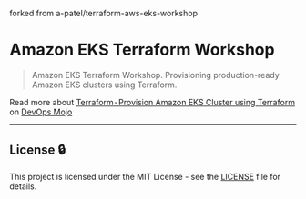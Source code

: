 forked from a-patel/terraform-aws-eks-workshop

# Amazon EKS Terraform Workshop

> Amazon EKS Terraform Workshop. Provisioning production-ready Amazon EKS clusters using Terraform.



Read more about [Terraform - Provision Amazon EKS Cluster using Terraform](https://medium.com/devops-mojo/terraform-provision-amazon-eks-cluster-using-terraform-deploy-create-aws-eks-kubernetes-cluster-tf-4134ab22c594) on [DevOps Mojo](https://medium.com/devops-mojo)

---

## License :lock:

This project is licensed under the MIT License - see the [LICENSE](LICENSE) file for details.
